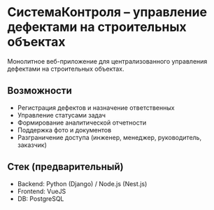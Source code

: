 # СистемаКонтроля – управление дефектами на строительных объектах

Монолитное веб-приложение для централизованного управления дефектами 
на строительных объектах.

## Возможности
- Регистрация дефектов и назначение ответственных
- Управление статусами задач
- Формирование аналитической отчетности
- Поддержка фото и документов
- Разграничение доступа (инженер, менеджер, руководитель, заказчик)

## Стек (предварительный)
- Backend: Python (Django) / Node.js (Nest.js)
- Frontend: VueJS
- DB: PostgreSQL
